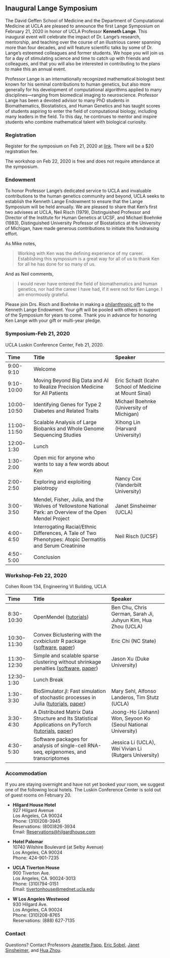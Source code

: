 ## Inaugural Lange Symposium

The David Geffen School of Medicine and the Department of Computational Medicine at UCLA are pleased to announce the first Lange Symposium on February 21, 2020 in honor of UCLA Professor **Kenneth Lange**. This inaugural event will celebrate the impact of Dr. Lange’s research, mentorship, and teaching over the course of an illustrious career spanning more than four decades, and will feature scientific talks by some of Dr. Lange’s esteemed colleagues and former students. We hope you will join us for a day of stimulating science and time to catch up with friends and colleagues, and that you will also be interested in contributing to the plans to make this an annual event.

Professor Lange is an internationally recognized mathematical biologist best known for his seminal contributions to human genetics, but also more generally for his development of computational algorithms applied to many disciplines—ranging from biomedical imaging to neuroscience. Professor Lange has been a devoted advisor to many PhD students in Biomathematics, Biostatistics, and Human Genetics and has taught scores of students aspiring to enter the field of computational biology, including many leaders in the field. To this day, he continues to mentor and inspire students who combine mathematical talent with biological curiosity.

### Registration

Register for the symposium on Feb 21, 2020 at [link](https://docs.google.com/forms/d/17DzSTQWib9Z1vsYPsweHzaS6CX39G_0Lsmc6NpNa8ZQ/edit?ts=5dc053e4). There will be a $20 registration fee. 

The workshop on Feb 22, 2020 is free and does not require attendance at the symposium.

### Endowment

To honor Professor Lange’s dedicated service to UCLA and invaluable contributions to the human genetics community and beyond, UCLA seeks to establish the Kenneth Lange Endowment to ensure that the Lange Symposium will be held annually. We are pleased to share that Ken’s first two advisees at UCLA, Neil Risch (1979), Distinguished Professor and Director of the Institute for Human Genetics at UCSF, and Michael Boehnke (1983), Distinguished University Professor of Biostatistics at the University of Michigan, have made generous contributions to initiate this fundraising effort.   

As Mike notes,  
> Working with Ken was the defining experience of my career. Establishing this symposium is a great way for all of us to thank Ken for all he has done for so many of us.   

And as Neil comments,  
> I would never have entered the field of biomathematics and human genetics, nor had the career I have had, if it were not for Ken Lange. I am enormously grateful.  

Please join Drs. Risch and Boehnke in making a [philanthropic gift](https://giving.ucla.edu/Campaign/Donate.aspx?SiteNum=3167&fund=64621O&code=M-19409) to the Kenneth Lange Endowment. Your gift will be pooled with others in support of the Symposium for years to come. Thank you in advance for honoring Ken Lange with your gift or multi-year pledge.

### Symposium-Feb 21, 2020 

UCLA Luskin Conference Center, Feb 21, 2020.

| Time | Title | Speaker |  
|:-----------|:------------|:------------|  
| 9:00-9:10 | Welcome | |  
| 9:10-10:00 | Moving Beyond Big Data and AI to Realize Precision Medicine for All Patients | Eric Schadt (Icahn School of Medicine at Mount Sinai) |  
| 10:00-10:50 | Identifying Genes for Type 2 Diabetes and Related Traits | Michael Boehnke (University of Michigan) |  
| 11:00-11:50 | Scalable Analysis of Large Biobanks and Whole Genome Sequencing Studies | Xihong Lin (Harvard University) |  
| 12:00-1:30 | Lunch | |  
| 1:30-2:00 | Open mic for anyone who wants to say a few words about Ken |  |  
| 2:00-2:50 | Exploring and exploiting pleiotropy | Nancy Cox (Vanderbilt University) |   
| 3:00-3:50 | Mendel, Fisher, Julia, and the Wolves of Yellowstone National Park: an Overview of the Open Mendel Project | Janet Sinsheimer (UCLA) |  
| 4:00-4:50 | Interrogating Racial/Ethnic Differences, A Tale of Two Phenotypes: Atopic Dermatitis and Serum Creatinine | Neil Risch (UCSF) |   
| 4:50-5:00 | Conclusion | |  

### Workshop-Feb 22, 2020

Cohen Room 134, Engineering VI Building, UCLA  

| Time | Title | Speaker |  
|:-----------|:------------|:------------|  
| 8:30-10:30 | OpenMendel ([tutorials](https://github.com/OpenMendel/LangeSymposium-ProgrammingWorkshop-20202022)) | Ben Chu, Chris German, Sarah Ji, Juhyun Kim, Hua Zhou (UCLA) |  
| 10:30-11:30 | Convex Biclustering with the cvxbiclustr R package ([software](https://cran.r-project.org/web/packages/cvxbiclustr/index.html), [paper](https://onlinelibrary.wiley.com/doi/abs/10.1111/biom.12540)) | Eric Chi (NC State) |  
| 11:30-12:30 | Simple and scalable sparse clustering without shrinkage penalties ([software](https://github.com/ZhiyueZ/SKFR), [paper](https://arxiv.org/abs/2002.08541)) | Jason Xu (Duke University) |  
| 12:30-1:30 | Lunch Break | |  
| 1:30-3:30 | BioSimulator.jl: Fast simulation of stochastic processes in Julia ([tutorials](https://github.com/alanderos91/LangeSymposium-BioSimulator), [paper](https://www.sciencedirect.com/science/article/abs/pii/S0169260718301822)) | Mary Sehl, Alfonso Landeros, Tim Stutz (UCLA) |  
| 3:30-4:30 | A Distributed Matrix Data Structure and Its Statistical Applications on PyTorch ([tutorials](https://github.com/kose-y/dist_stat), [paper](https://arxiv.org/abs/2001.01916)) | Joong-Ho (Johann) Won, Seyoon Ko (Seoul National University) |  
| 4:30-5:30 | Software packages for analysis of single-cell RNA-seq, epigenomes, and transcriptomes | Jessica Li (UCLA), Wei Vivian Li (Rutgers University) |  

### Accommodation

If you are staying overnight and have not yet booked your room, we suggest one of the following local hotels. The Luskin Conference Center is sold out of guest rooms on February 20.

- **Hilgard House Hotel**  
927 Hilgard Avenue  
Los Angeles, CA 90024  
Phone: (310)208-3945  
Reservations: (800)826-3934  
Email: Reservations@hilgardhouse.com  

- **Hotel Palomar**  
10740 Wilshire Boulevard (at Selby Avenue)  
Los Angeles, CA 90024  
Phone: 424-901-7235  

- **UCLA Tiverton House**  
900 Tiverton Ave.  
Los Angeles, CA. 90024-3013  
Phone: (310)794-0151  
Email: tivertonhouse@mednet.ucla.edu  

- **W Los Angeles Westwood**   
930 Hilgard Ave.  
Los Angeles, CA 90024  
Phone: (310)208-8765  
Reservations: (888) 627-7135

### Contact

Questions? Contact Professors [Jeanette Papp](mailto:jcpapp@ucla.edu), [Eric Sobel](mailto:esobel@ucla.edu), [Janet Sinsheimer](mailto:jsinshei@ucla.edu), and [Hua Zhou](mailto:huazhou@ucla.edu).  
